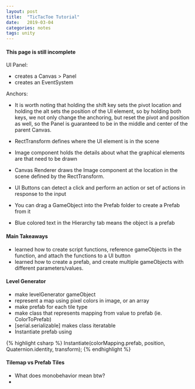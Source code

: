 ```yaml
---
layout: post
title:  "TicTacToe Tutorial"
date:   2019-03-04
categories: notes
tags: unity
---
```


#### This page is still incomplete

UI Panel:
* creates a Canvas > Panel
* creates an EventSystem

Anchors:
* It is worth noting that holding the shift key sets the pivot location and holding the alt sets the position of the UI element, so by holding both keys, we not only change the anchoring, but reset the pivot and position as well, so the Panel is guaranteed to be in the middle and center of the parent Canvas.

* RectTransform defines where the UI element is in the scene
* Image component holds the details about what the graphical elements are that need to be drawn
* Canvas Renderer draws the Image component at the location in the scene defined by the RectTransform.
* UI Buttons can detect a click and perform an action or set of actions in response to the input


* You can drag a GameObject into the Prefab folder to create a Prefab from it
* Blue colored text in the Hierarchy tab means the object is a prefab

#### Main Takeaways
* learned how to create script functions, reference gameObjects in the function, and attach the functions to a UI button
* learned how to create a prefab, and create multiple gameObjects with different parameters/values.


#### Level Generator
* make levelGenerator gameObject
* represent a map using pixel colors in image, or an array
* make prefab for each tile type
* make class that represents mapping from value to prefab (ie. ColorToPrefab)
* [serial.serializable] makes class iteratable
* Instantiate prefab using

{% highlight csharp %}
Instantiate(colorMapping.prefab, position, Quaternion.identity, transform);
{% endhighlight %}

#### Tilemap vs Prefab Tiles
* What does monobehavior mean btw?
* 